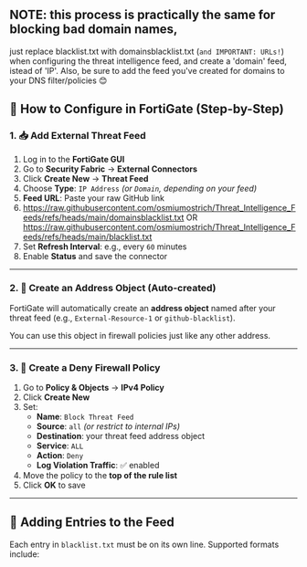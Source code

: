 ## NOTE: this process is practically the same for blocking bad domain names,
just replace blacklist.txt with domainsblacklist.txt (`and IMPORTANT: URLs!`) when configuring the threat intelligence feed, and create a 'domain' feed, istead of 'IP'.
Also, be sure to add the feed you've created for domains to your DNS filter/policies 😊

## 🔧 How to Configure in FortiGate (Step-by-Step)

### 1. 📥 Add External Threat Feed

1. Log in to the **FortiGate GUI**
2. Go to **Security Fabric** → **External Connectors**
3. Click **Create New** → **Threat Feed**
4. Choose **Type**: `IP Address` *(or `Domain`, depending on your feed)*
5. **Feed URL**: Paste your raw GitHub link
6. https://raw.githubusercontent.com/osmiumostrich/Threat_Intelligence_Feeds/refs/heads/main/domainsblacklist.txt OR https://raw.githubusercontent.com/osmiumostrich/Threat_Intelligence_Feeds/refs/heads/main/blacklist.txt
7. Set **Refresh Interval**: e.g., every `60` minutes
8. Enable **Status** and save the connector

---

### 2. 🔐 Create an Address Object (Auto-created)

FortiGate will automatically create an **address object** named after your threat feed (e.g., `External-Resource-1` or `github-blacklist`).

You can use this object in firewall policies just like any other address.

---

### 3. 🚫 Create a Deny Firewall Policy

1. Go to **Policy & Objects** → **IPv4 Policy**
2. Click **Create New**
3. Set:
   - **Name**: `Block Threat Feed`
   - **Source**: `all` *(or restrict to internal IPs)*
   - **Destination**: your threat feed address object
   - **Service**: `ALL`
   - **Action**: `Deny`
   - **Log Violation Traffic**: ✅ enabled
4. Move the policy to the **top of the rule list**
5. Click **OK** to save

---

## 📝 Adding Entries to the Feed

Each entry in `blacklist.txt` must be on its own line. Supported formats include:
